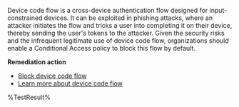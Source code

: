 Device code flow is a cross-device authentication flow designed for input-constrained devices. It can be exploited in phishing attacks, where an attacker initiates the flow and tricks a user into completing it on their device, thereby sending the user's tokens to the attacker. Given the security risks and the infrequent legitimate use of device code flow, organizations should enable a Conditional Access policy to block this flow by default.

**Remediation action**

- [Block device code flow](https://learn.microsoft.com/entra/identity/conditional-access/policy-block-authentication-flows?wt.mc_id=zerotrustrecommendations_automation_content_cnl_csasci#device-code-flow-policies)
- [Learn more about device code flow](https://learn.microsoft.com/entra/identity/conditional-access/concept-authentication-flows?wt.mc_id=zerotrustrecommendations_automation_content_cnl_csasci#device-code-flow)
<!--- Results --->
%TestResult%

